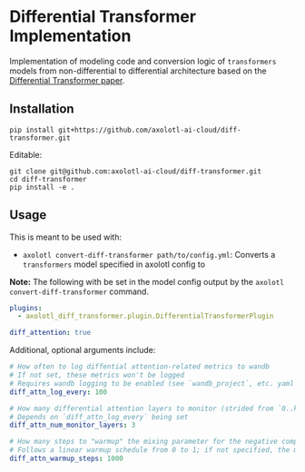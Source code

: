 # Differential Transformer Implementation

Implementation of modeling code and conversion logic of `transformers` models from
non-differential to differential architecture based on the
[Differential Transformer paper](https://arxiv.org/abs/2410.05258).

## Installation

```shell
pip install git+https://github.com/axolotl-ai-cloud/diff-transformer.git
```

Editable:

```shell
git clone git@github.com:axolotl-ai-cloud/diff-transformer.git
cd diff-transformer
pip install -e .
```

## Usage

This is meant to be used with:

- `axolotl convert-diff-transformer path/to/config.yml`: Converts a `transformers`
model specified in axolotl config to

**Note:** The following with be set in the model config output by the `axolotl convert-diff-transformer` command.

```yaml
plugins:
  - axolotl_diff_transformer.plugin.DifferentialTransformerPlugin

diff_attention: true
```

Additional, optional arguments include:

```yaml
# How often to log diffential attention-related metrics to wandb
# If not set, these metrics won't be logged
# Requires wandb logging to be enabled (see `wandb_project`, etc. yaml config options)
diff_attn_log_every: 100

# How many differential attention layers to monitor (strided from `0..k..num_layers`)
# Depends on `diff_attn_log_every` being set
diff_attn_num_monitor_layers: 3

# How many steps to "warmup" the mixing parameter for the negative component of differential attention
# Follows a linear warmup schedule from 0 to 1; if not specified, the mixing component is set to 1
diff_attn_warmup_steps: 1000
```
